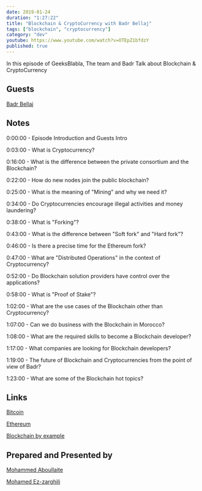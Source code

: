 ```yaml
---
date: 2019-01-24
duration: "1:27:22"
title: "Blockchain & CryptoCurrency with Badr Bellaj"
tags: ["blockchain", "cryptocurrency"]
category: "dev"
youtube: https://www.youtube.com/watch?v=OTEpZ1bfdzY
published: true
---
```


In this episode of GeeksBlabla, The team and Badr Talk about Blockchain & CryptoCurrency

## Guests

[Badr Bellaj](https://www.linkedin.com/in/bellajbadr/)

## Notes

0:00:00 - Episode Introduction and Guests Intro

0:03:00 - What is Cryptocurrency?

0:16:00 - What is the difference between the private consortium and the Blockchain?

0:22:00 - How do new nodes join the public blockchain?

0:25:00 - What is the meaning of "Mining" and why we need it?

0:34:00 - Do Cryptocurrencies encourage illegal activities and money laundering?

0:38:00 - What is "Forking"?

0:43:00 - What is the difference between "Soft fork" and "Hard fork"?

0:46:00 - Is there a precise time for the Ethereum fork?

0:47:00 - What are "Distributed Operations" in the context of Cryptocurrency?

0:52:00 - Do Blockchain solution providers have control over the applications?

0:58:00 - What is "Proof of Stake"?

1:02:00 - What are the use cases of the Blockchain other than Cryptocurrency?

1:07:00 - Can we do business with the Blockchain in Morocco?

1:08:00 - What are the required skills to become a Blockchain developer?

1:17:00 - What companies are looking for Blockchain developers?

1:19:00 - The future of Blockchain and Cryptocurrencies from the point of view of Badr?

1:23:00 - What are some of the Blockchain hot topics?

## Links

[Bitcoin](https://bitcoin.org/)

[Ethereum](https://ethereum.org/)

[Blockchain by example](https://www.packtpub.com/big-data-and-business-intelligence/blockchain-example)

## Prepared and Presented by

[Mohammed Aboullaite](https://twitter.com/laytoun)

[Mohamed Ez-zarghili](https://twitter.com/ezzarghili)
